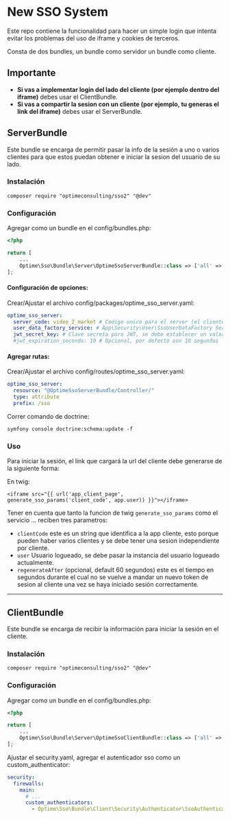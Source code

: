 # New SSO System

Este repo contiene la funcionalidad para hacer un simple login que intenta evitar los problemas del
uso de iframe y cookies de terceros.

Consta de dos bundles, un bundle como servidor un bundle como cliente.

## Importante

 * **Si vas a implementar login del lado del cliente (por ejemplo dentro del iframe)** debes usar el ClientBundle.
 * **Si vas a compartir la sesion con un cliente (por ejemplo, tu generas el link del iframe)** debes usar el ServerBundle.

## ServerBundle

Este bundle se encarga de permitir pasar la info de la sesión a uno o varios clientes para que estos puedan
obtener e iniciar la sesion del usuario de su lado.

### Instalación

```
composer require "optimeconsulting/sso2" "@dev"
```

### Configuración

Agregar como un bundle en el config/bundles.php:

```php
<?php

return [
    ...
    Optime\Sso\Bundle\Server\OptimeSsoServerBundle::class => ['all' => true],
];
```

#### Configuración de opciones:

Crear/Ajustar el archivo config/packages/optime_sso_server.yaml:

```yaml
optime_sso_server:
  server_code: video_2_market # Codigo unico para el server (el cliente puedo conectarse a varios servers).
  user_data_factory_service: # App\Security\User\SsoUserDataFactory Servicio que genera la data necesaria para la sesión.
  jwt_secret_key: # Clave secreta para JWT, se debe establecer un valor
  #jwt_expiration_seconds: 10 # Opcional, por defecto son 10 segundos 
```

#### Agregar rutas:

Crear/Ajustar el archivo config/routes/optime_sso_server.yaml:

```yaml
optime_sso_server:
  resource: "@OptimeSsoServerBundle/Controller/"
  type: attribute
  prefix: /sso
```

Correr comando de doctrine:

```
symfony console doctrine:schema:update -f
```

### Uso

Para iniciar la sesión, el link que cargará la url del cliente debe generarse de la siguiente forma:

En twig:

```jinja
<iframe src="{{ url('app_client_page', generate_sso_params('client_code', app.user)) }}"></iframe>
```

Tener en cuenta que tanto la funcion de twig `generate_sso_params` como el servicio ... reciben
tres parametros:

 * `clientCode` este es un string que identifica a la app cliente, esto porque pueden haber varios clientes
y se debe tener una sesion independiente por cliente.
 * `user` Usuario logueado, se debe pasar la instancia del usuario logueado actualmente.
 * `regenerateAfter` (opcional, default 60 segundos) este es el tiempo en segundos durante el cual no se
vuelve a mandar un nuevo token de sesion al cliente una vez se haya iniciado sesión correctamente.

<hr>

## ClientBundle

Este bundle se encarga de recibir la información para iniciar la sesión en el cliente.

### Instalación

```
composer require "optimeconsulting/sso2" "@dev"
```

### Configuración

Agregar como un bundle en el config/bundles.php:

```php
<?php

return [
    ...
    Optime\Sso\Bundle\Server\OptimeSsoClientBundle::class => ['all' => true],
];
```

Ajustar el security.yaml, agregar el autenticador sso como un custom_authenticator:

```yaml
security:
  firewalls:
    main:
      # ...
      custom_authenticators:
        - Optime\Sso\Bundle\Client\Security\Authenticator\SsoAuthenticator
```